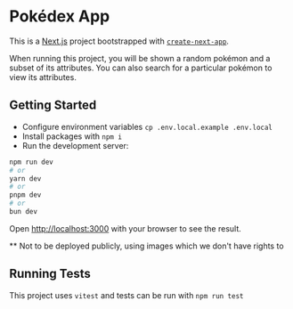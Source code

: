 # Pokédex App

This is a [Next.js](https://nextjs.org/) project bootstrapped with [`create-next-app`](https://github.com/vercel/next.js/tree/canary/packages/create-next-app).

When running this project, you will be shown a random pokémon and a subset of its attributes. You can also search for a particular pokémon to view its attributes.

## Getting Started

- Configure environment variables `cp .env.local.example .env.local`
- Install packages with `npm i`
- Run the development server:

```bash
npm run dev
# or
yarn dev
# or
pnpm dev
# or
bun dev
```

Open [http://localhost:3000](http://localhost:3000) with your browser to see the result.

\*\* Not to be deployed publicly, using images which we don't have rights to

## Running Tests

This project uses `vitest` and tests can be run with `npm run test`

